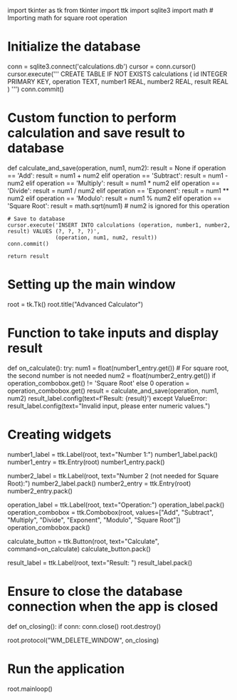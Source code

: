 import tkinter as tk
from tkinter import ttk
import sqlite3
import math  # Importing math for square root operation

# Initialize the database
conn = sqlite3.connect('calculations.db')
cursor = conn.cursor()
cursor.execute('''
CREATE TABLE IF NOT EXISTS calculations (
    id INTEGER PRIMARY KEY,
    operation TEXT,
    number1 REAL,
    number2 REAL,
    result REAL
)
''')
conn.commit()

# Custom function to perform calculation and save result to database
def calculate_and_save(operation, num1, num2):
    result = None
    if operation == 'Add':
        result = num1 + num2
    elif operation == 'Subtract':
        result = num1 - num2
    elif operation == 'Multiply':
        result = num1 * num2
    elif operation == 'Divide':
        result = num1 / num2
    elif operation == 'Exponent':
        result = num1 ** num2
    elif operation == 'Modulo':
        result = num1 % num2
    elif operation == 'Square Root':
        result = math.sqrt(num1)  # num2 is ignored for this operation

    # Save to database
    cursor.execute('INSERT INTO calculations (operation, number1, number2, result) VALUES (?, ?, ?, ?)', 
                   (operation, num1, num2, result))
    conn.commit()

    return result

# Setting up the main window
root = tk.Tk()
root.title("Advanced Calculator")

# Function to take inputs and display result
def on_calculate():
    try:
        num1 = float(number1_entry.get())
        # For square root, the second number is not needed
        num2 = float(number2_entry.get()) if operation_combobox.get() != 'Square Root' else 0
        operation = operation_combobox.get()
        result = calculate_and_save(operation, num1, num2)
        result_label.config(text=f'Result: {result}')
    except ValueError:
        result_label.config(text="Invalid input, please enter numeric values.")

# Creating widgets
number1_label = ttk.Label(root, text="Number 1:")
number1_label.pack()
number1_entry = ttk.Entry(root)
number1_entry.pack()

number2_label = ttk.Label(root, text="Number 2 (not needed for Square Root):")
number2_label.pack()
number2_entry = ttk.Entry(root)
number2_entry.pack()

operation_label = ttk.Label(root, text="Operation:")
operation_label.pack()
operation_combobox = ttk.Combobox(root, values=["Add", "Subtract", "Multiply", "Divide", "Exponent", "Modulo", "Square Root"])
operation_combobox.pack()

calculate_button = ttk.Button(root, text="Calculate", command=on_calculate)
calculate_button.pack()

result_label = ttk.Label(root, text="Result: ")
result_label.pack()

# Ensure to close the database connection when the app is closed
def on_closing():
    if conn:
        conn.close()
    root.destroy()

root.protocol("WM_DELETE_WINDOW", on_closing)

# Run the application
root.mainloop()




